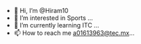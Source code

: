 - 👋 Hi, I’m @Hiram10
- 👀 I’m interested in Sports ...
- 🌱 I’m currently learning ITC ...
- 📫 How to reach me a01613963@tec.mx...

<!---
Hiram10tec/Hiram10tec is a ✨ special ✨ repository because its `README.md` (this file) appears on your GitHub profile.
You can click the Preview link to take a look at your changes.
--->
